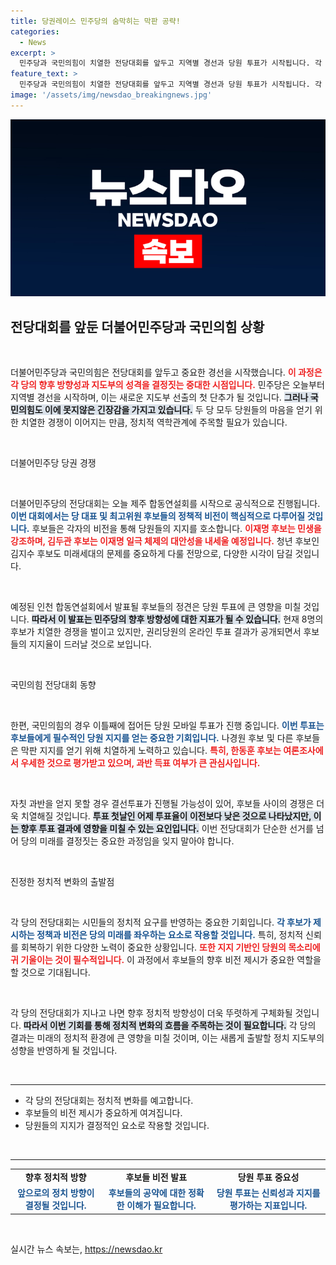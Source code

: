 ```yaml
---
title: 당권레이스 민주당의 숨막히는 막판 공략!
categories:
  - News
excerpt: >
  민주당과 국민의힘이 치열한 전당대회를 앞두고 지역별 경선과 당원 투표가 시작됩니다. 각 후보들은 정책 비전을 제시하며 저마다의 지지를 호소하는 가운데, 여론조사의 향방이 주목받고 있습니다. 누가 당권을 쥘지, 관심이 집중됩니다!
feature_text: >
  민주당과 국민의힘이 치열한 전당대회를 앞두고 지역별 경선과 당원 투표가 시작됩니다. 각 후보들은 정책 비전을 제시하며 저마다의 지지를 호소하는 가운데, 여론조사의 향방이 주목받고 있습니다. 누가 당권을 쥘지, 관심이 집중됩니다!
image: '/assets/img/newsdao_breakingnews.jpg'
---
```


<p><img src="/assets/img/newsdao_breakingnews.jpg" alt="implanttips 속보" /></p>

<h2 data-ke-size="size26">전당대회를 앞둔 더불어민주당과 국민의힘 상황</h2>

<p data-ke-size="size16">&nbsp;</p>

<p>더불어민주당과 국민의힘은 전당대회를 앞두고 중요한 경선을 시작했습니다. <b><span style="color: #ee2323;">이 과정은 각 당의 향후 방향성과 지도부의 성격을 결정짓는 중대한 시점입니다.</span></b> 민주당은 오늘부터 지역별 경선을 시작하며, 이는 새로운 지도부 선출의 첫 단추가 될 것입니다. <b><span style="background-color: #21538527;">그러나 국민의힘도 이에 못지않은 긴장감을 가지고 있습니다.</span></b> 두 당 모두 당원들의 마음을 얻기 위한 치열한 경쟁이 이어지는 만큼, 정치적 역학관계에 주목할 필요가 있습니다.</p>

<p data-ke-size="size16">&nbsp;</p>

<p>더불어민주당 당권 경쟁</p>

<p data-ke-size="size16">&nbsp;</p>

<p>더불어민주당의 전당대회는 오늘 제주 합동연설회를 시작으로 공식적으로 진행됩니다. <b><span style="color: #1a5490;">이번 대회에서는 당 대표 및 최고위원 후보들의 정책적 비전이 핵심적으로 다루어질 것입니다.</span></b> 후보들은 각자의 비전을 통해 당원들의 지지를 호소합니다. <b><span style="color: #ee2323;">이재명 후보는 민생을 강조하며, 김두관 후보는 이재명 일극 체제의 대안성을 내세울 예정입니다.</span></b> 청년 후보인 김지수 후보도 미래세대의 문제를 중요하게 다룰 전망으로, 다양한 시각이 담길 것입니다.</p>

<p data-ke-size="size16">&nbsp;</p>

<p>예정된 인천 합동연설회에서 발표될 후보들의 정견은 당원 투표에 큰 영향을 미칠 것입니다. <b><span style="background-color: #21538527;">따라서 이 발표는 민주당의 향후 방향성에 대한 지표가 될 수 있습니다.</span></b> 현재 8명의 후보가 치열한 경쟁을 벌이고 있지만, 권리당원의 온라인 투표 결과가 공개되면서 후보들의 지지율이 드러날 것으로 보입니다.</p>

<p data-ke-size="size16">&nbsp;</p>

<p>국민의힘 전당대회 동향</p>

<p data-ke-size="size16">&nbsp;</p>

<p>한편, 국민의힘의 경우 이틀째에 접어든 당원 모바일 투표가 진행 중입니다. <b><span style="color: #1a5490;">이번 투표는 후보들에게 필수적인 당원 지지를 얻는 중요한 기회입니다.</span></b> 나경원 후보 및 다른 후보들은 막판 지지를 얻기 위해 치열하게 노력하고 있습니다. <b><span style="color: #ee2323;">특히, 한동훈 후보는 여론조사에서 우세한 것으로 평가받고 있으며, 과반 득표 여부가 큰 관심사입니다.</span></b></p>

<p data-ke-size="size16">&nbsp;</p>

<p>자칫 과반을 얻지 못할 경우 결선투표가 진행될 가능성이 있어, 후보들 사이의 경쟁은 더욱 치열해질 것입니다. <b><span style="background-color: #21538527;">투표 첫날인 어제 투표율이 이전보다 낮은 것으로 나타났지만, 이는 향후 투표 결과에 영향을 미칠 수 있는 요인입니다.</span></b> 이번 전당대회가 단순한 선거를 넘어 당의 미래를 결정짓는 중요한 과정임을 잊지 말아야 합니다.</p>

<p data-ke-size="size16">&nbsp;</p>

<p>진정한 정치적 변화의 출발점</p>

<p data-ke-size="size16">&nbsp;</p>

<p>각 당의 전당대회는 시민들의 정치적 요구를 반영하는 중요한 기회입니다. <b><span style="color: #1a5490;">각 후보가 제시하는 정책과 비전은 당의 미래를 좌우하는 요소로 작용할 것입니다.</span></b> 특히, 정치적 신뢰를 회복하기 위한 다양한 노력이 중요한 상황입니다. <b><span style="color: #ee2323;">또한 지지 기반인 당원의 목소리에 귀 기울이는 것이 필수적입니다.</span></b> 이 과정에서 후보들의 향후 비전 제시가 중요한 역할을 할 것으로 기대됩니다.</p>

<p data-ke-size="size16">&nbsp;</p>

<p>각 당의 전당대회가 지나고 나면 향후 정치적 방향성이 더욱 뚜렷하게 구체화될 것입니다. <b><span style="background-color: #21538527;">따라서 이번 기회를 통해 정치적 변화의 흐름을 주목하는 것이 필요합니다.</span></b> 각 당의 결과는 미래의 정치적 환경에 큰 영향을 미칠 것이며, 이는 새롭게 출발할 정치 지도부의 성향을 반영하게 될 것입니다. </p>

<p data-ke-size="size16">&nbsp;</p>

<hr>

<ul>
<li>각 당의 전당대회는 정치적 변화를 예고합니다.</li>
<li>후보들의 비전 제시가 중요하게 여겨집니다.</li>
<li>당원들의 지지가 결정적인 요소로 작용할 것입니다.</li>
</ul>

<p data-ke-size="size16">&nbsp;</p>

<hr>

<table style="width: 100%;">
<tr>
<td style="text-align: center; height: 17px;"><b>향후 정치적 방향</b></td>
<td style="text-align: center; height: 17px;"><b>후보들 비전 발표</b></td>
<td style="text-align: center; height: 17px;"><b>당원 투표 중요성</b></td>
</tr>
<tr>
<td style="text-align: center; height: 17px;"><b><span style="color: #1a5490;">앞으로의 정치 방향이 결정될 것입니다.</span></b></td>
<td style="text-align: center; height: 17px;"><b><span style="color: #1a5490;">후보들의 공약에 대한 정확한 이해가 필요합니다.</span></b></td>
<td style="text-align: center; height: 17px;"><b><span style="color: #1a5490;">당원 투표는 신뢰성과 지지를 평가하는 지표입니다.</span></b></td>
</tr>
</table>

<p data-ke-size="size16">&nbsp;</p>
실시간 뉴스 속보는, <a href="https://newsdao.kr" rel="dofollow">https://newsdao.kr</a>


